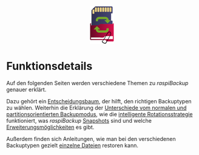 <center>     <!-- The blank line before the image definition is required! -->

![Icon](images/icons/Icon_rot_blau_final_64.png)
</center>

# Funktionsdetails

Auf den folgenden Seiten werden verschiedene Themen zu *raspiBackup* genauer erklärt.

Dazu gehört ein [Entscheidungsbaum](backup-types.md), der hilft, den richtigen Backuptypen zu wählen. Weiterhin
die Erklärung der [Unterschiede vom normalen und partitionsorientierten Backupmodus](normal-or-partition-backup.md),
wie die [intelligente Rotationsstrategie](smart-recycle.md) funktioniert, was *raspiBackup* [Snapshots](snapshots.md)
sind und welche [Erweiterungsmöglichkeiten](hooks-for-own-scripts.md) es gibt.

Außerdem finden sich Anleitungen, wie man bei den verschiedenen Backuptypen gezielt [einzelne Dateien](how-to-retrieve-single-files-or-directories-from-the-backup.md) restoren kann.

[.status]: translated

